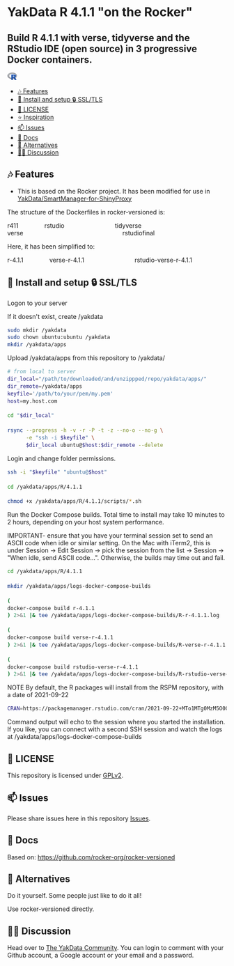 # YakData R 4.1.1 "on the Rocker"
##  Build R 4.1.1 with verse, tidyverse and the RStudio IDE (open source) in 3 progressive Docker containers.

<img src="./R_logo.png" alt="R_Logo" style="zoom:10%;" />

 
  - [🎶 Features](#-features)
  - [🧰 Install and setup 🔒 SSL/TLS](#-install-and-setup--ssltls)
  - [🔐 LICENSE](#-license)
  - [⭐ Inspiration](#-inspiration)
  - [📫 Issues](#-issues)
  - [📘 Docs](#-docs)
  - [💼 Alternatives](#-alternatives)
  - [🧑‍💻 Discussion](#-discussion)
  
## 🎶 Features

* This is based on the Rocker project. It has been modified for use in [YakData/SmartManager-for-ShinyProxy](https://github.com/Stephen-McDaniel/SmartManager-for-ShinyProxy)

The structure of the Dockerfiles in rocker-versioned is:

r411
    rstudio
        tidyverse
            verse
                rstudiofinal

Here, it has been simplified to:

r-4.1.1
    verse-r-4.1.1
        rstudio-verse-r-4.1.1

## 🧰 Install and setup 🔒 SSL/TLS

Logon to your server


If it doesn't exist, create /yakdata
```bash
sudo mkdir /yakdata
sudo chown ubuntu:ubuntu /yakdata
mkdir /yakdata/apps
```

Upload /yakdata/apps from this repository to /yakdata/

```bash
# from local to server
dir_local="/path/to/downloaded/and/unzippped/repo/yakdata/apps/"
dir_remote=/yakdata/apps
keyfile='/path/to/your/pem/my.pem'
host=my.host.com

cd "$dir_local"

rsync --progress -h -v -r -P -t -z --no-o --no-g \
      -e "ssh -i $keyfile" \
      $dir_local ubuntu@$host:$dir_remote --delete
```

Login and change folder permissions.
```bash
ssh -i "$keyfile" "ubuntu@$host"

cd /yakdata/apps/R/4.1.1

chmod +x /yakdata/apps/R/4.1.1/scripts/*.sh
```

Run the Docker Compose builds. Total time to install may take 10 minutes to 2 hours, depending on your host system performance.

IMPORTANT- ensure that you have your terminal session set to send an ASCII code when idle or similar setting. On the Mac with iTerm2, this is under Session -> Edit Session -> pick the session from the list -> Session -> "When idle, send ASCII code...". Otherwise, the builds may time out and fail.

```bash
cd /yakdata/apps/R/4.1.1

mkdir /yakdata/apps/logs-docker-compose-builds

(
docker-compose build r-4.1.1
) 2>&1 |& tee /yakdata/apps/logs-docker-compose-builds/R-r-4.1.1.log

(
docker-compose build verse-r-4.1.1
) 2>&1 |& tee /yakdata/apps/logs-docker-compose-builds/R-verse-r-4.1.1.log 

(
docker-compose build rstudio-verse-r-4.1.1
) 2>&1 |& tee /yakdata/apps/logs-docker-compose-builds/R-rstudio-verse-r-4.1.1.log 
```

NOTE
By default, the R packages will install from the RSPM repository, with a date of 2021-09-22

```bash
CRAN=https://packagemanager.rstudio.com/cran/2021-09-22+MTo1MTg0MzM5O0Q4MjI2M0Y
```

Command output will echo to the session where you started the installation. If you like, you can connect with a second SSH session and watch the logs at /yakdata/apps/logs-docker-compose-builds

## 🔐 LICENSE

This repository is licensed under [GPLv2](https://opensource.org/licenses/gpl-2.0.php).

## 📫 Issues

Please share issues here in this repository [Issues](https://github.com/yakdata/R-on-the-rocker/issues).

## 📘 Docs

Based on: https://github.com/rocker-org/rocker-versioned

## 💼 Alternatives

Do it yourself. Some people just like to do it all!

Use rocker-versioned directly.

## 🧑‍💻 Discussion

Head over to [The YakData Community](https://meta.yakdata.com). You can login to comment with your Github account, a Google account or your email and a password.

